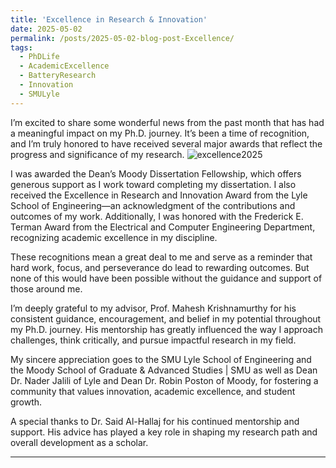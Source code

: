 ```yaml
---
title: 'Excellence in Research & Innovation'
date: 2025-05-02
permalink: /posts/2025-05-02-blog-post-Excellence/
tags:
  - PhDLife
  - AcademicExcellence
  - BatteryResearch
  - Innovation
  - SMULyle
---
```


I’m excited to share some wonderful news from the past month that has had a meaningful impact on my Ph.D. journey. It’s been a time of recognition, and I’m truly honored to have received several major awards that reflect the progress and significance of my research. ![excellence2025](https://github.com/user-attachments/assets/67729def-e0e9-49cc-9679-a9354fdf3f96)


I was awarded the Dean’s Moody Dissertation Fellowship, which offers generous support as I work toward completing my dissertation. I also received the Excellence in Research and Innovation Award from the Lyle School of Engineering—an acknowledgment of the contributions and outcomes of my work. Additionally, I was honored with the Frederick E. Terman Award from the Electrical and Computer Engineering Department, recognizing academic excellence in my discipline.

These recognitions mean a great deal to me and serve as a reminder that hard work, focus, and perseverance do lead to rewarding outcomes. But none of this would have been possible without the guidance and support of those around me.

I’m deeply grateful to my advisor, Prof. Mahesh Krishnamurthy for his consistent guidance, encouragement, and belief in my potential throughout my Ph.D. journey. His mentorship has greatly influenced the way I approach challenges, think critically, and pursue impactful research in my field.

My sincere appreciation goes to the SMU Lyle School of Engineering and the Moody School of Graduate & Advanced Studies | SMU as well as Dean Dr. Nader Jalili of Lyle and Dean Dr. Robin Poston of Moody, for fostering a community that values innovation, academic excellence, and student growth.

A special thanks to Dr. Said Al-Hallaj for his continued mentorship and support. His advice has played a key role in shaping my research path and overall development as a scholar.

------
